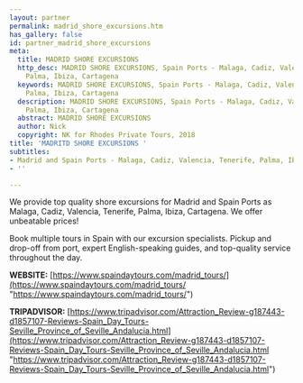 ```yaml
---
layout: partner
permalink: madrid_shore_excursions.htm
has_gallery: false
id: partner_madrid_shore_excursions
meta:
  title: MADRID SHORE EXCURSIONS
  http_desc: MADRID SHORE EXCURSIONS, Spain Ports - Malaga, Cadiz, Valencia, Tenerife,
    Palma, Ibiza, Cartagena
  keywords: MADRID SHORE EXCURSIONS, Spain Ports - Malaga, Cadiz, Valencia, Tenerife,
    Palma, Ibiza, Cartagena
  description: MADRID SHORE EXCURSIONS, Spain Ports - Malaga, Cadiz, Valencia, Tenerife,
    Palma, Ibiza, Cartagena
  abstract: MADRID SHORE EXCURSIONS
  author: Nick
  copyright: NK for Rhodes Private Tours, 2018
title: 'MADRITD SHORE EXCURSIONS '
subtitles:
- Madrid and Spain Ports - Malaga, Cadiz, Valencia, Tenerife, Palma, Ibiza, Cartagena
- ''

---
```

We provide top quality shore excursions for Madrid and Spain Ports as Malaga, Cadiz, Valencia, Tenerife, Palma, Ibiza, Cartagena. We offer unbeatable prices!

Book multiple tours in Spain with our excursion specialists. Pickup and drop-off from port, expert English-speaking guides, and top-quality service throughout the day.

**WEBSITE:**  [https://www.spaindaytours.com/madrid_tours/](https://www.spaindaytours.com/madrid_tours/ "https://www.spaindaytours.com/madrid_tours/")

**TRIPADVISOR:**  [https://www.tripadvisor.com/Attraction_Review-g187443-d1857107-Reviews-Spain_Day_Tours-Seville_Province_of_Seville_Andalucia.html](https://www.tripadvisor.com/Attraction_Review-g187443-d1857107-Reviews-Spain_Day_Tours-Seville_Province_of_Seville_Andalucia.html "https://www.tripadvisor.com/Attraction_Review-g187443-d1857107-Reviews-Spain_Day_Tours-Seville_Province_of_Seville_Andalucia.html")